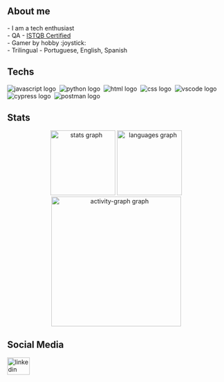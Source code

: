 <h2 align="left">About me</h2>
<p align="left">- I am a tech enthusiast
  <br>- QA - <a href="https://www.credly.com/badges/f2729948-b129-4e5e-abbe-f7f3d8e5933a/public_url">ISTQB Certified</a>
  <br>- Gamer by hobby :joystick: 
  <br>- Trilingual - Portuguese, English, Spanish 
</p>

<h2 align="left">Techs</h2>
<div align="left">
  <img src="https://skillicons.dev/icons?i=js" alt="javascript logo"  />
  <img/>
  <img src="https://skillicons.dev/icons?i=py" alt="python logo"  />
  <img/>
  <img src="https://skillicons.dev/icons?i=html" alt="html logo"  />
  <img/>
  <img src="https://skillicons.dev/icons?i=css" alt="css logo"  />
  <img/>
  <img src="https://skillicons.dev/icons?i=vscode" alt="vscode logo"  />
  <img/>
  <img src="https://skillicons.dev/icons?i=cypress&theme=light" alt="cypress logo"  />
  <img/>
  <img src="https://skillicons.dev/icons?i=postman"alt="postman logo"  />
</div>

<h2 align="left">Stats</h2>
<div align="center">
  <img src="https://github-readme-stats.vercel.app/api?username=thyagof&theme=merko&include_all_commits=true" height="150" alt="stats graph" />
  <img src="https://github-readme-stats.vercel.app/api/top-langs?username=thyagof&locale=en&hide_title=false&layout=compact&card_width=320&langs_count=5&theme=merko&hide_border=false&order=2" height="150" alt="languages graph" />
  <img src="https://github-readme-activity-graph.vercel.app/graph?username=thyagof&radius=16&theme=merko&area=true&order=5" height="300" alt="activity-graph graph" />
</div>

<h2 align="left">Social Media</h2
<div align="left">
  <a href="https://www.linkedin.com/in/thyago-augusto/" target="_blank">
    <img src="https://raw.githubusercontent.com/maurodesouza/profile-readme-generator/master/src/assets/icons/social/linkedin/default.svg" width="52" height="40" alt="linkedin logo" />
  </a>
</div>

